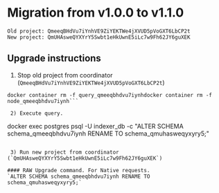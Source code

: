 # Migration from v1.0.0 to v1.1.0
```
Old project: QmeeqBHdVu7iYnhVE9ZiYEKTWe4jXVUD5pVoGXT6LbCP2t
New project: QmUHAsweQYXYrY5Swbt1eHkUwnE5iLc7w9Fh62JY6guXEK
```


## Upgrade instructions
 1) Stop old project from coordinator (`QmeeqBHdVu7iYnhVE9ZiYEKTWe4jXVUD5pVoGXT6LbCP2t`)
```
docker container rm -f query_qmeeqbhdvu7iynhdocker container rm -f node_qmeeqbhdvu7iynh```

 2) Execute query.

```
docker exec postgres psql -U indexer_db -c "ALTER SCHEMA schema_qmeeqbhdvu7iynh RENAME TO schema_qmuhasweqyxyry5;"
```

 3) Run new project from coordinator (`QmUHAsweQYXYrY5Swbt1eHkUwnE5iLc7w9Fh62JY6guXEK`)

#### RAW Upgrade command. For Native requests.
`ALTER SCHEMA schema_qmeeqbhdvu7iynh RENAME TO schema_qmuhasweqyxyry5;`
